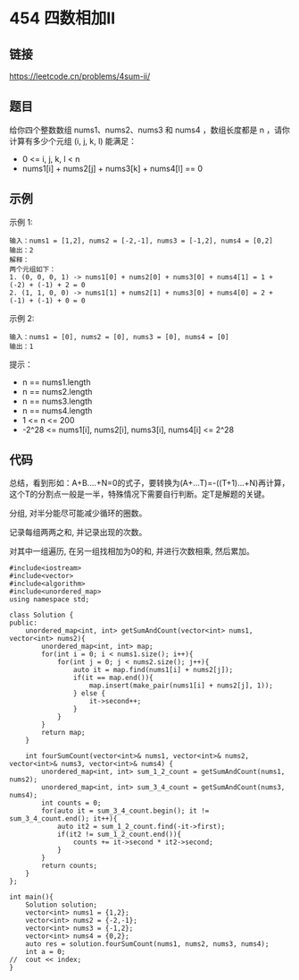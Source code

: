 # 454 四数相加Ⅱ
## 链接
https://leetcode.cn/problems/4sum-ii/

## 题目 
给你四个整数数组 nums1、nums2、nums3 和 nums4 ，数组长度都是 n ，请你计算有多少个元组 (i, j, k, l) 能满足：

- 0 <= i, j, k, l < n
- nums1[i] + nums2[j] + nums3[k] + nums4[l] == 0

## 示例
示例 1:
```
输入：nums1 = [1,2], nums2 = [-2,-1], nums3 = [-1,2], nums4 = [0,2]
输出：2
解释：
两个元组如下：
1. (0, 0, 0, 1) -> nums1[0] + nums2[0] + nums3[0] + nums4[1] = 1 + (-2) + (-1) + 2 = 0
2. (1, 1, 0, 0) -> nums1[1] + nums2[1] + nums3[0] + nums4[0] = 2 + (-1) + (-1) + 0 = 0
```
示例 2:
```
输入：nums1 = [0], nums2 = [0], nums3 = [0], nums4 = [0]
输出：1
```

提示：

- n == nums1.length
- n == nums2.length
- n == nums3.length
- n == nums4.length
- 1 <= n <= 200
- -2^28 <= nums1[i], nums2[i], nums3[i], nums4[i] <= 2^28

## 代码

总结，看到形如：A+B....+N=0的式子，要转换为(A+...T)=-((T+1)...+N)再计算，这个T的分割点一般是一半，特殊情况下需要自行判断。定T是解题的关键。

分组, 对半分能尽可能减少循环的圈数。

记录每组两两之和, 并记录出现的次数。

对其中一组遍历, 在另一组找相加为0的和, 并进行次数相乘, 然后累加。

```
#include<iostream>
#include<vector>
#include<algorithm>
#include<unordered_map>
using namespace std;

class Solution {
public:
    unordered_map<int, int> getSumAndCount(vector<int> nums1, vector<int> nums2){
        unordered_map<int, int> map;
        for(int i = 0; i < nums1.size(); i++){
            for(int j = 0; j < nums2.size(); j++){
                auto it = map.find(nums1[i] + nums2[j]);
                if(it == map.end()){
                    map.insert(make_pair(nums1[i] + nums2[j], 1));
                } else {
                    it->second++;
                }
            }
        }
        return map;
    }
    
    int fourSumCount(vector<int>& nums1, vector<int>& nums2, vector<int>& nums3, vector<int>& nums4) {
        unordered_map<int, int> sum_1_2_count = getSumAndCount(nums1, nums2);
        unordered_map<int, int> sum_3_4_count = getSumAndCount(nums3, nums4);
        int counts = 0;
        for(auto it = sum_3_4_count.begin(); it != sum_3_4_count.end(); it++){
            auto it2 = sum_1_2_count.find(-it->first);
            if(it2 != sum_1_2_count.end()){
                counts += it->second * it2->second;
            }
        }
        return counts;
    }
};

int main(){
    Solution solution;
    vector<int> nums1 = {1,2};
    vector<int> nums2 = {-2,-1};
    vector<int> nums3 = {-1,2};
    vector<int> nums4 = {0,2};
    auto res = solution.fourSumCount(nums1, nums2, nums3, nums4);
    int a = 0;
//  cout << index;
}
```